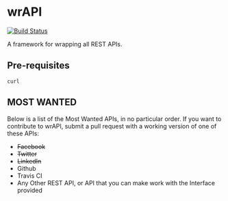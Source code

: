 # wrAPI
[![Build Status](https://travis-ci.org/anubisthejackle/wrAPI.svg)](https://travis-ci.org/anubisthejackle/wrAPI)

A framework for wrapping all REST APIs.

## Pre-requisites

``curl``

## MOST WANTED

Below is a list of the Most Wanted APIs, in no particular order. If you want to contribute to wrAPI, submit a pull request with a working version of one of these APIs:

* ~~Facebook~~
* ~~Twitter~~
* ~~LinkedIn~~
* Github
* Travis CI
* Any Other REST API, or API that you can make work with the Interface provided

